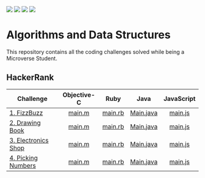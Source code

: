 ![](https://img.shields.io/badge/Algorithms%20and%20Data%20Structures-success)
![](https://img.shields.io/badge/Microverse-blueviolet)
![](https://img.shields.io/github/languages/count/davidauza-engineer/Algorithms-and-Data-Structures)
![](https://img.shields.io/github/languages/top/davidauza-engineer/Algorithms-and-Data-Structures)

# Algorithms and Data Structures

This repository contains all the coding challenges solved while being a Microverse Student.

## HackerRank

Challenge | Objective-C | Ruby | Java | JavaScript |
----------|:-----------:|:----:|:----:|:----------:|
[1. FizzBuzz](./HackerRank/FizzBuzz) | [main.m](./HackerRank/FizzBuzz/main.m) | [main.rb](./HackerRank/FizzBuzz/main.rb) | [Main.java](./HackerRank/FizzBuzz/Main.java) | [main.js](./HackerRank/FizzBuzz/main.js) |
[2. Drawing Book](./HackerRank/Drawing%20Book) | [main.m](./HackerRank/Drawing%20Book/main.m) | [main.rb](./HackerRank/Drawing%20Book/main.rb) | [Main.java](./HackerRank/Drawing%20Book/Main.java) | [main.js](./HackerRank/Drawing%20Book/main.js) |
[3. Electronics Shop](./HackerRank/Electronics%20Shop) | [main.m](./HackerRank/Electronics%20Shop/main.m) | [main.rb](./HackerRank/Electronics%20Shop/main.rb) | [Main.java](./HackerRank/Electronics%20Shop/Main.java) | [main.js](./HackerRank/Electronics%20Shop/main.js) |
[4. Picking Numbers](./HackerRank/Picking%20Numbers) | [main.m](./HackerRank/Picking%20Numbers/main.m) | [main.rb](./HackerRank/Picking%20Numbers/main.rb) | [Main.java](./HackerRank/Picking%20Numbers/Main.java) | [main.js](./HackerRank/Picking%20Numbers/main.js) |

